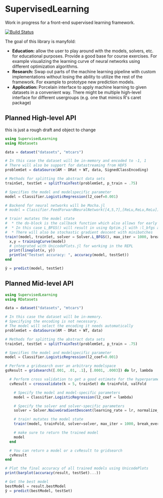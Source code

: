 # SupervisedLearning

Work in progress for a front-end supervised learning framework.

[![Build Status](https://travis-ci.org/Evizero/SupervisedLearning.jl.svg?branch=master)](https://travis-ci.org/Evizero/SupervisedLearning.jl)

The goal of this library is manyfold:

- **Education:** allow the user to play around with the models, solvers, etc. for educational purposes. Provide a good base for course exercises. For example visualizing the learning curve of neural networks using different optimization algorithms.
- **Research:** Swap out parts of the machine learning pipeline with custom implementations without losing the ability to utilize the rest of the framework. For example to prototype new prediction models.
- **Application:** Porcelain interface to apply machine learning to given datasets in a convenient way. There might be multiple high-level interface for different usergroups (e.g. one that mimics R's caret package)

## Planned High-level API

this is just a rough draft and object to change

```Julia
using SupervisedLearning
using RDatasets

data = dataset("datasets", "mtcars")

# In this case the dataset will be in-memory and encoded to -1, 1
# There will also be support for datastreaming from HDF5
problemSet = dataSource(AM ~ DRat + WT, data, SignedClassEncoding)

# Methods for splitting the abstract data sets
trainSet, testSet = splitTrainTest(problemSet, p_train = .75)

# Specifies the model and modelspecific parameter
model = Classifier.LogisticRegression(l2_coef=0.001)

# Backend for neural networks will be Mocha.jl
# model = Classifier.FeedForwardNeuralNetwork([4,5,7],[ReLu,ReLu,ReLu])

# train! mutates the model state
#  * the do-block is the callback function which also allows for early stopping
#  * In this case L_BFGS() will result in using Optim.jl with :l_bfgs as backend
#  * There will also be stochastic gradient descent with minibatches
train!(model, trainSet, solver = Solver.L_BFGS(), max_iter = 1000, break_every = 100) do
  x,y = trainingCurve(model)
  # integrated with UnicodePlots.jl for working in the REPL
  print(lineplot(x, y))
  println("Testset accuracy: ", accuracy(model, testSet))
end

ŷ = predict(model, testSet)
```

## Planned Mid-level API

```Julia
using SupervisedLearning
using RDatasets

data = dataset("datasets", "mtcars")

# In this case the dataset will be in-memory.
# Specifying the encoding is not necessary.
# The model will select the encoding it needs automatically
problemSet = dataSource(AM ~ DRat + WT, data)

# Methods for splitting the abstract data sets
trainSet, testSet = splitTrainTest(problemSet, p_train = .75)

# Specifies the model and modelspecific parameter
model = Classifier.LogisticRegression(l2_coef=0.001)

# Perform a gridsearch over an arbitrary modelspace
gsResult = gridsearch([.001, .01, .1], [.0001, .0003]) do lr, lambda

  # Perform cross validation to get a good estimate for the hyperparameter performance
  cvResult = crossvalidate(k = 5, trainSet) do trainFold, valFold

    # Specify the model and model-specific parameters
    model = Classifier.LogisticRegression(l2_coef = lambda)

    # Specify the solver and solver-specific parameters
    solver = Solver.NaiveGradientDescent(learning_rate = lr, normalize_gradient = false)

    # train! mutates the model state
    train!(model, trainFold, solver=solver, max_iter = 1000, break_every = 100)

    # make sure to return the trained model
    model
  end

  # You can return a model or a cvResult to gridsearch
  cvResult
end

# Plot the final accuracy of all trained models using UnicodePlots
print(barplot(accuracy(result, testSet)...))

# Get the best model
bestModel = result.bestModel
ŷ = predict(bestModel, testSet)
```
